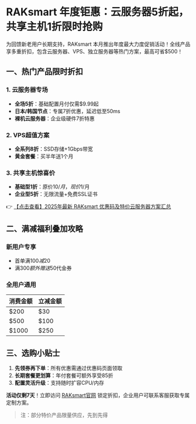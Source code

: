 # RAKsmart 年度钜惠：云服务器5折起，共享主机1折限时抢购

为回馈新老用户长期支持，RAKsmart 本月推出年度最大力度促销活动！全线产品享多重折扣，包含云服务器、VPS、独立服务器等热门方案，最高可省$500！

## 一、热门产品限时折扣

### 1. 云服务器专场
- **全场5折**：基础配置月付仅需$9.99起
- **日本/韩国节点**：专属7折优惠，延迟低至50ms
- **裸机云服务器**：企业级硬件7折特惠

### 2. VPS超值方案
- **全系列8折**：SSD存储+1Gbps带宽
- **黄金套餐**：买半年送1个月

### 3. 共享主机惊喜价
- **基础型1折**：原价$10/月，现价$1/月
- **企业型5折**：无限流量+免费SSL证书

👉 [【点击查看】2025年最新 RAKsmart 优惠码及特价云服务器方案汇总](https://bit.ly/raksmart)

## 二、满减福利叠加攻略

### 新用户专享
- 首单满$100减$20
- 满$300额外赠送$50代金券

### 全用户通用
| 消费金额 | 立减金额 |
|----------|----------|
| $200     | $30      |
| $500     | $100     |
| $1000    | $250     |

## 三、选购小贴士
1. **先领券再下单**：所有优惠需通过优惠码页面领取
2. **长期套餐更划算**：年付套餐可额外享受85折
3. **配置灵活升级**：支持随时扩容CPU/内存

**活动仅剩7天**！立即访问 [RAKsmart官网](https://bit.ly/raksmart) 锁定折扣，企业用户可联系客服获取专属定制方案。

> 注：部分特价产品限量供应，先到先得